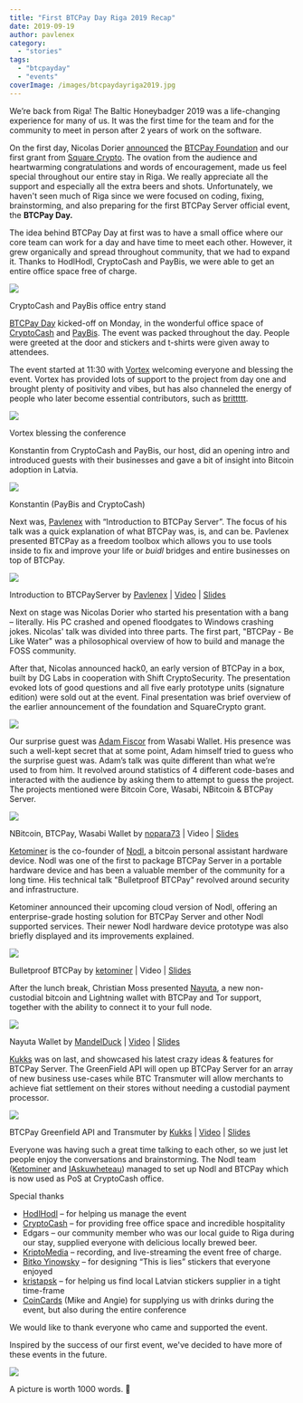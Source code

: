 ```yaml
---
title: "First BTCPay Day Riga 2019 Recap"
date: 2019-09-19
author: pavlenex
category: 
  - "stories"
tags: 
  - "btcpayday"
  - "events"
coverImage: /images/btcpaydayriga2019.jpg
---
```


We’re back from Riga! The Baltic Honeybadger 2019 was a life-changing experience for many of us. It was the first time for the team and for the community to meet in person after 2 years of work on the software.

On the first day, Nicolas Dorier [announced](https://youtu.be/2IpZWSWUIVE?t=33230) the [BTCPay Foundation](https://foundation.btcpayserver.org/) and our first grant from [Square Crypto](https://twitter.com/sqcrypto). The ovation from the audience and heartwarming congratulations and words of encouragement, made us feel special throughout our entire stay in Riga. We really appreciate all the support and especially all the extra beers and shots. Unfortunately, we haven't seen much of Riga since we were focused on coding, fixing, brainstorming, and also preparing for the first BTCPay Server official event, the **BTCPay Day.**

The idea behind BTCPay Day at first was to have a small office where our core team can work for a day and have time to meet each other. However, it grew organically and spread throughout community, that we had to expand it. Thanks to HodlHodl, CryptoCash and PayBis, we were able to get an entire office space free of charge.

![](/images/cryptocashofficeriga-768x1024.jpg)

CryptoCash and PayBis office entry stand

[BTCPay Day](https://blog.btcpayserver.org/btcpay-day-2019/) kicked-off on Monday, in the wonderful office space of [CryptoCash](https://twitter.com/Cryptocash_Riga) and [PayBis](https://paybis.com/). The event was packed throughout the day. People were greeted at the door and stickers and t-shirts were given away to attendees.

The event started at 11:30 with [Vortex](https://twitter.com/theonevortex) welcoming everyone and blessing the event. Vortex has provided lots of support to the project from day one and brought plenty of positivity and vibes, but has also channeled the energy of people who later become essential contributors, such as [brittttt](https://github.com/britttttk).

![](/images/Screen-Shot-2019-09-18-at-14.48.18.png)

Vortex blessing the conference

Konstantin from CryptoCash and PayBis, our host, did an opening intro and introduced guests with their businesses and gave a bit of insight into Bitcoin adoption in Latvia.

![](/images/Konstantin-1024x768.jpg)

Konstantin (PayBis and CryptoCash)

Next was, [Pavlenex](https://github.com/pavlenex) with “Introduction to BTCPay Server”. The focus of his talk was a quick explanation of what BTCPay was, is, and can be. Pavlenex presented BTCPay as a freedom toolbox which allows you to use tools inside to fix and improve your life or _buidl_ bridges and entire businesses on top of BTCPay.

![](/images/Screen-Shot-2019-09-18-at-14.34.00-1024x667.png)

Introduction to BTCPayServer by [Pavlenex](https://twitter.com/pavlenex) [|](https://www.facebook.com/kriptomedia/videos/vl.418099655731067/2898112140218815/?type=1) [](https://twitter.com/pavlenex)[Video](https://www.facebook.com/kriptomedia/videos/vl.418099655731067/2898112140218815/?type=1) | [Slides](https://www.slideshare.net/AndrewCamilleri11/btcpayday-2019-riga-introduction-to-btcpay-server)

Next on stage was Nicolas Dorier who started his presentation with a bang – literally. His PC crashed and opened floodgates to Windows crashing jokes. Nicolas' talk was divided into three parts. The first part, "BTCPay - Be Like Water" was a philosophical overview of how to build and manage the FOSS community.

After that, Nicolas announced hack0, an early version of BTCPay in a box, built by DG Labs in cooperation with Shift CryptoSecurity. The presentation evoked lots of good questions and all five early prototype units (signature edition) were sold out at the event. Final presentation was brief overview of the earlier announcement of the foundation and SquareCrypto grant.

![](/images/EEk3LgmXUAA0_9v-1024x768.jpg)

Our surprise guest was [Adam Fiscor](https://twitter.com/nopara73/) from Wasabi Wallet. His presence was such a well-kept secret that at some point, Adam himself tried to guess who the surprise guest was. Adam’s talk was quite different than what we’re used to from him. It revolved around statistics of 4 different code-bases and interacted with the audience by asking them to attempt to guess the project. The projects mentioned were Bitcoin Core, Wasabi, NBitcoin & BTCPay Server.

![](/images/nopara.jpg)

NBitcoin, BTCPay, Wasabi Wallet by [nopara73](https://twitter.com/nopara73) | Video | [Slides](https://www.slideshare.net/AndrewCamilleri11/btcpayday-2019-riga-introduction-to-btcpay-server)

[Ketominer](https://twitter.com/ketominer) is the co-founder of [Nodl](https://www.nodl.it), a bitcoin personal assistant hardware device. Nodl was one of the first to package BTCPay Server in a portable hardware device and has been a valuable member of the community for a long time. His technical talk "Bulletproof BTCPay" revolved around security and infrastructure.

Ketominer announced their upcoming cloud version of Nodl, offering an enterprise-grade hosting solution for BTCPay Server and other Nodl supported services. Their newer Nodl hardware device prototype was also briefly displayed and its improvements explained.

![](/images/keto-768x1024.jpg)

Bulletproof BTCPay by [ketominer](https://twitter.com/ketominer) | Video | [Slides](https://ketominer.pw/talks/BTCPayDayRiga2019-ketominer.pdf)

After the lunch break, Christian Moss presented [Nayuta](https://nayuta.co/), a new non-custodial bitcoin and Lightning wallet with BTCPay and Tor support, together with the ability to connect it to your full node.

![](/images/Chris-768x1024.jpg)

Nayuta Wallet by [MandelDuck](https://twitter.com/MandelDuck) | [Video](https://www.facebook.com/watch/?v=393825987974575) | [Slides](https://www.slideshare.net/AndrewCamilleri11/btcpay-day-riga-2019-nayuta-wallet-by-christian-moss-mandelduck)

[Kukks](https://twitter.com/mrkukks) was on last, and showcased his latest crazy ideas & features for BTCPay Server. The GreenField API will open up BTCPay Server for an array of new business use-cases while BTC Transmuter will allow merchants to achieve fiat settlement on their stores without needing a custodial payment processor.

![](/images/Screen-Shot-2019-09-18-at-15.02.15-1024x676.png)

BTCPay Greenfield API and Transmuter by [Kukks](https://twitter.com/MrKukks) | [Video](https://youtu.be/puZqcHsg4oY) | [Slides](https://www.slideshare.net/AndrewCamilleri11/btc-pay-day-2019-btc-transmuter-and-greenfield-api)

Everyone was having such a great time talking to each other, so we just let people enjoy the conversations and brainstorming. The Nodl team ([Ketominer](https://twitter.com/ketominer) and [IAskuwheteau](https://twitter.com/IAskuwheteau)) managed to set up Nodl and BTCPay which is now used as PoS at CryptoCash office.

Special thanks

- [HodlHodl](https://hodlhodl.com/) – for helping us manage the event
- [CryptoCash](https://twitter.com/Cryptocash_Riga) – for providing free office space and incredible hospitality
- Edgars – our community member who was our local guide to Riga during our stay, supplied everyone with delicious locally brewed beer.
- [KriptoMedia](https://kripto.media/) – recording, and live-streaming the event free of charge.
- [Bitko Yinowsky](https://bitko.cc/) – for designing “This is lies” stickers that everyone enjoyed
- [kristapsk](https://twitter.com/kristapsk) – for helping us find local Latvian stickers supplier in a tight time-frame
- [CoinCards](https://coincards.com) (Mike and Angie) for supplying us with drinks during the event, but also during the entire conference

We would like to thank everyone who came and supported the event.

Inspired by the success of our first event, we've decided to have more of these events in the future.

![](/images/btcpaydayriga2019-1-1024x576.jpg)

A picture is worth 1000 words. 💚

